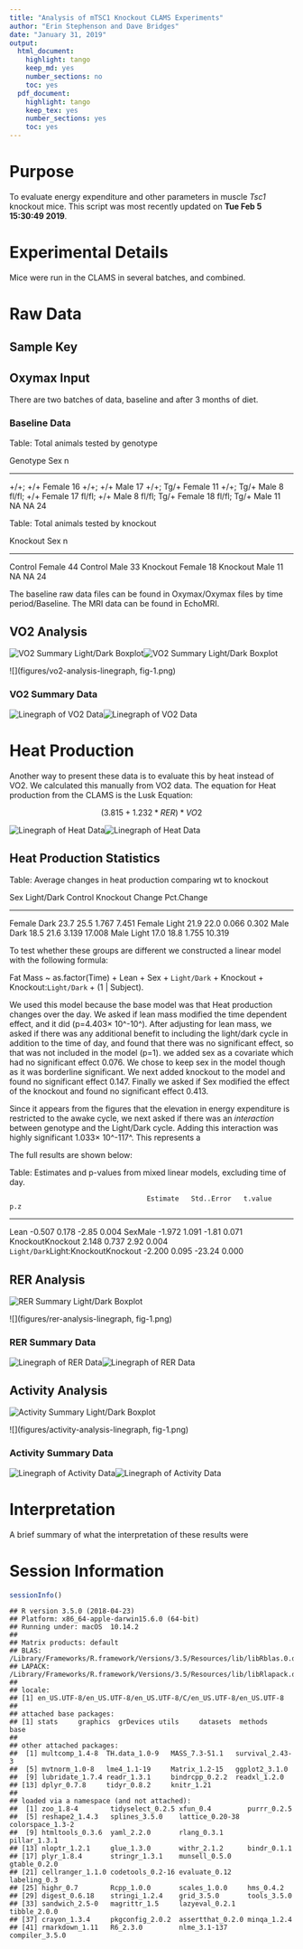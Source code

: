 ```yaml
---
title: "Analysis of mTSC1 Knockout CLAMS Experiments"
author: "Erin Stephenson and Dave Bridges"
date: "January 31, 2019"
output:
  html_document:
    highlight: tango
    keep_md: yes
    number_sections: no
    toc: yes
  pdf_document:
    highlight: tango
    keep_tex: yes
    number_sections: yes
    toc: yes
---
```




# Purpose

To evaluate energy expenditure and other parameters in muscle _Tsc1_ knockout mice.  This script was most recently updated on **Tue Feb  5 15:30:49 2019**.

# Experimental Details

Mice were run in the CLAMS in several batches, and combined.

# Raw Data

## Sample Key



## Oxymax Input

There are two batches of data, baseline and after 3 months of diet.

### Baseline Data


Table: Total animals tested by genotype

Genotype      Sex        n
------------  -------  ---
+/+; +/+      Female    16
+/+; +/+      Male      17
+/+; Tg/+     Female    11
+/+; Tg/+     Male       8
fl/fl; +/+    Female    17
fl/fl; +/+    Male       8
fl/fl; Tg/+   Female    18
fl/fl; Tg/+   Male      11
NA            NA        24



Table: Total animals tested by knockout

Knockout   Sex        n
---------  -------  ---
Control    Female    44
Control    Male      33
Knockout   Female    18
Knockout   Male      11
NA         NA        24

The baseline raw data files can be found in Oxymax/Oxymax files by time period/Baseline.  The MRI data can be found in EchoMRI.

## VO2 Analysis

![VO2 Summary Light/Dark Boxplot](figures/vo2-analysis-light-dark-1.png)![VO2 Summary Light/Dark Boxplot](figures/vo2-analysis-light-dark-2.png)

![](figures/vo2-analysis-linegraph, fig-1.png)<!-- -->

### VO2 Summary Data

![Linegraph of VO2 Data](figures/vo2-summarized-data-1.png)![Linegraph of VO2 Data](figures/vo2-summarized-data-2.png)

# Heat Production

Another way to present these data is to evaluate this by heat instead of VO2. We calculated this manually from VO2 data.  The equation for Heat production from the CLAMS is the Lusk Equation:

$$(3.815 + 1.232 * RER)*VO2$$

![Linegraph of Heat Data](figures/heat-production-1.png)![Linegraph of Heat Data](figures/heat-production-2.png)

## Heat Production Statistics


Table: Average changes in heat production comparing wt to knockout

Sex      Light/Dark    Control   Knockout   Change   Pct.Change
-------  -----------  --------  ---------  -------  -----------
Female   Dark             23.7       25.5    1.767        7.451
Female   Light            21.9       22.0    0.066        0.302
Male     Dark             18.5       21.6    3.139       17.008
Male     Light            17.0       18.8    1.755       10.319

To test whether these groups are different we constructed a linear model with the following formula:

Fat Mass ~ as.factor(Time) + Lean + Sex + `Light/Dark` + Knockout + Knockout:`Light/Dark` + (1 | Subject).  

We used this model because the base model was that Heat production changes over the day.  We asked if lean mass modified the time dependent effect, and it did (p=4.403&times; 10^-10^).  After adjusting for lean mass, we asked if there was any additional benefit to including the light/dark cycle in addition to the time of day, and found that there was no significant effect, so that was not included in the model (p=1).  we added sex as a covariate which had no significant effect 0.076. We chose to keep sex in the model though as it was borderline significant.  We next added knockout to the model and found no significant effect 0.147.  Finally we asked if Sex modified the effect of the knockout and found no significant effect 0.413.

Since it appears from the figures that the elevation in energy expenditure is restricted to the awake cycle, we next asked if there was an *interaction* between genotype and the Light/Dark cycle.  Adding this interaction was highly significant 1.033&times; 10^-117^.  This represents a 

The full results are shown below:


Table: Estimates and p-values from mixed linear models, excluding time of day.

                                      Estimate   Std..Error   t.value     p.z
-----------------------------------  ---------  -----------  --------  ------
Lean                                    -0.507        0.178     -2.85   0.004
SexMale                                 -1.972        1.091     -1.81   0.071
KnockoutKnockout                         2.148        0.737      2.92   0.004
`Light/Dark`Light:KnockoutKnockout      -2.200        0.095    -23.24   0.000

## RER Analysis

![RER Summary Light/Dark Boxplot](figures/rer-analysis-light-dark-1.png)

![](figures/rer-analysis-linegraph, fig-1.png)<!-- -->

### RER Summary Data

![Linegraph of RER Data](figures/rer-summarized-data-1.png)![Linegraph of RER Data](figures/rer-summarized-data-2.png)

## Activity Analysis

![Activity Summary Light/Dark Boxplot](figures/activity-analysis-light-dark-1.png)

![](figures/activity-analysis-linegraph, fig-1.png)<!-- -->

### Activity Summary Data

![Linegraph of Activity Data](figures/activity-summarized-data-1.png)![Linegraph of Activity Data](figures/activity-summarized-data-2.png)


# Interpretation

A brief summary of what the interpretation of these results were

# Session Information


```r
sessionInfo()
```

```
## R version 3.5.0 (2018-04-23)
## Platform: x86_64-apple-darwin15.6.0 (64-bit)
## Running under: macOS  10.14.2
## 
## Matrix products: default
## BLAS: /Library/Frameworks/R.framework/Versions/3.5/Resources/lib/libRblas.0.dylib
## LAPACK: /Library/Frameworks/R.framework/Versions/3.5/Resources/lib/libRlapack.dylib
## 
## locale:
## [1] en_US.UTF-8/en_US.UTF-8/en_US.UTF-8/C/en_US.UTF-8/en_US.UTF-8
## 
## attached base packages:
## [1] stats     graphics  grDevices utils     datasets  methods   base     
## 
## other attached packages:
##  [1] multcomp_1.4-8  TH.data_1.0-9   MASS_7.3-51.1   survival_2.43-3
##  [5] mvtnorm_1.0-8   lme4_1.1-19     Matrix_1.2-15   ggplot2_3.1.0  
##  [9] lubridate_1.7.4 readr_1.3.1     bindrcpp_0.2.2  readxl_1.2.0   
## [13] dplyr_0.7.8     tidyr_0.8.2     knitr_1.21     
## 
## loaded via a namespace (and not attached):
##  [1] zoo_1.8-4        tidyselect_0.2.5 xfun_0.4         purrr_0.2.5     
##  [5] reshape2_1.4.3   splines_3.5.0    lattice_0.20-38  colorspace_1.3-2
##  [9] htmltools_0.3.6  yaml_2.2.0       rlang_0.3.1      pillar_1.3.1    
## [13] nloptr_1.2.1     glue_1.3.0       withr_2.1.2      bindr_0.1.1     
## [17] plyr_1.8.4       stringr_1.3.1    munsell_0.5.0    gtable_0.2.0    
## [21] cellranger_1.1.0 codetools_0.2-16 evaluate_0.12    labeling_0.3    
## [25] highr_0.7        Rcpp_1.0.0       scales_1.0.0     hms_0.4.2       
## [29] digest_0.6.18    stringi_1.2.4    grid_3.5.0       tools_3.5.0     
## [33] sandwich_2.5-0   magrittr_1.5     lazyeval_0.2.1   tibble_2.0.0    
## [37] crayon_1.3.4     pkgconfig_2.0.2  assertthat_0.2.0 minqa_1.2.4     
## [41] rmarkdown_1.11   R6_2.3.0         nlme_3.1-137     compiler_3.5.0
```
